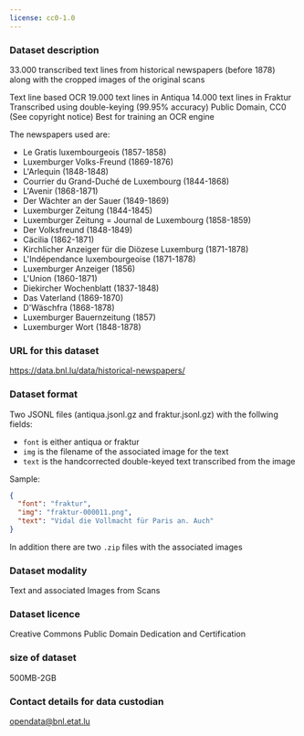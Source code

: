 ```yaml
---
license: cc0-1.0
---
```


### Dataset description

33.000 transcribed text lines from historical newspapers (before 1878) along with the cropped images of the original scans

Text line based OCR
19.000 text lines in Antiqua
14.000 text lines in Fraktur
Transcribed using double-keying (99.95% accuracy)
Public Domain, CC0 (See copyright notice)
Best for training an OCR engine

The newspapers used are:
- Le Gratis luxembourgeois (1857-1858)
- Luxemburger Volks-Freund (1869-1876)
- L'Arlequin (1848-1848)
- Courrier du Grand-Duché de Luxembourg (1844-1868)
- L'Avenir (1868-1871)
- Der Wächter an der Sauer (1849-1869)
- Luxemburger Zeitung (1844-1845)
- Luxemburger Zeitung = Journal de Luxembourg (1858-1859)
- Der Volksfreund (1848-1849)
- Cäcilia (1862-1871)
- Kirchlicher Anzeiger für die Diözese Luxemburg (1871-1878)
- L'Indépendance luxembourgeoise (1871-1878)
- Luxemburger Anzeiger (1856)
- L'Union (1860-1871)
- Diekircher Wochenblatt (1837-1848)
- Das Vaterland (1869-1870)
- D'Wäschfra (1868-1878)
- Luxemburger Bauernzeitung (1857)
- Luxemburger Wort (1848-1878)

### URL for this dataset

https://data.bnl.lu/data/historical-newspapers/

### Dataset format

Two JSONL files (antiqua.jsonl.gz and fraktur.jsonl.gz) with the follwing fields:
- `font` is either antiqua or fraktur
- `img` is the filename of the associated image for the text
- `text` is the handcorrected double-keyed text transcribed from the image

Sample:
```json
{
  "font": "fraktur",
  "img": "fraktur-000011.png",
  "text": "Vidal die Vollmacht für Paris an. Auch"
}
```

In addition there are two `.zip` files with the associated images

### Dataset modality

Text and associated Images from Scans

### Dataset licence

Creative Commons Public Domain Dedication and Certification

### size of dataset

500MB-2GB

### Contact details for data custodian

opendata@bnl.etat.lu
